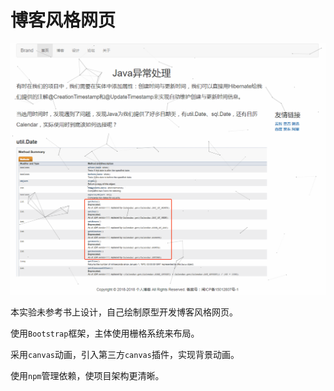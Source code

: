 # 博客风格网页

![最终效果](assets/effect.png)

本实验未参考书上设计，自己绘制原型开发博客风格网页。

使用`Bootstrap`框架，主体使用栅格系统来布局。

采用`canvas`动画，引入第三方`canvas`插件，实现背景动画。

使用`npm`管理依赖，使项目架构更清晰。
